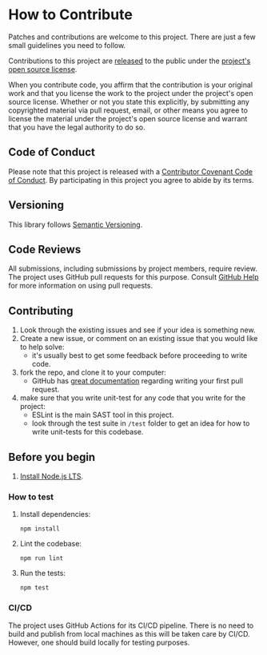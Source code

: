 # How to Contribute

Patches and contributions are welcome to this project. There are just a few small guidelines you need to follow.

Contributions to this project are [released](https://help.github.com/articles/github-terms-of-service/#6-contributions-under-repository-license) to the public under the [project's open source license](LICENSE.md).

When you contribute code, you affirm that the contribution is your original work and that you license the work to the project under the project's open source license. Whether or not you state this explicitly, by submitting any copyrighted material via pull request, email, or other means you agree to license the material under the project's open source license and warrant that you have the legal authority to do so.

## Code of Conduct

Please note that this project is released with a [Contributor Covenant Code of Conduct](CODE_OF_CONDUCT.md). By participating in this project you agree to abide by its terms.

## Versioning

This library follows [Semantic Versioning](http://semver.org).

## Code Reviews

All submissions, including submissions by project members, require review. The project uses GitHub pull requests for this purpose. Consult [GitHub Help](https://help.github.com/articles/about-pull-requests/) for more information on using pull requests.

## Contributing

1. Look through the existing issues and see if your idea is something new.
2. Create a new issue, or comment on an existing issue that you would like to help solve:
   - it's usually best to get some feedback before proceeding to write code.
3. fork the repo, and clone it to your computer:
   - GitHub has [great documentation](https://help.github.com/articles/using-pull-requests/) regarding writing your first pull request.
4. make sure that you write unit-test for any code that you write for the project:
   - ESLint is the main SAST tool in this project.
   - look through the test suite in `/test` folder to get an idea for how to write unit-tests for this codebase.

## Before you begin

1. [Install Node.js LTS](https://nodejs.org/en/).

### How to test

1.  Install dependencies:

        npm install

2.  Lint the codebase:

        npm run lint

3.  Run the tests:

        npm test

### CI/CD

The project uses GitHub Actions for its CI/CD pipeline. There is no need to build and publish from local machines as this will be taken care by CI/CD. However, one should build locally for testing purposes.
